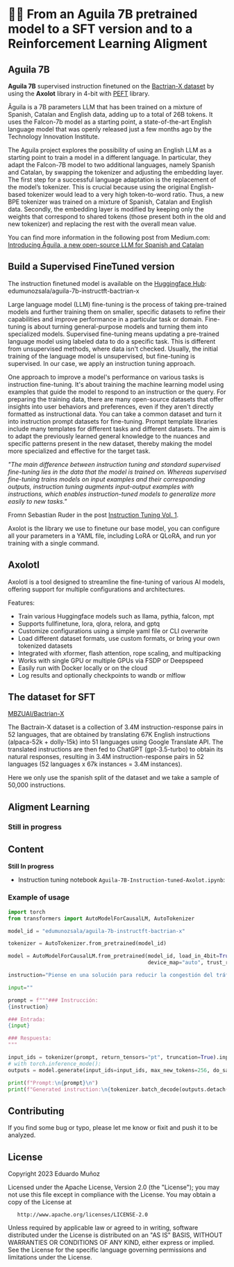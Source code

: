 # 👩‍💻 From an Aguila 7B pretrained model to a SFT version and to a Reinforcement Learning Aligment 

## Aguila 7B

**Aguila 7B** supervised instruction finetuned on the [Bactrian-X dataset](https://github.com/mbzuai-nlp/Bactrian-X) by using the **Axolot** library in 4-bit with [PEFT](https://github.com/huggingface/peft) library.

Ǎguila is a 7B parameters LLM that has been trained on a mixture of Spanish, Catalan and English data, adding up to a total of 26B tokens.
It uses the Falcon-7b model as a starting point, a state-of-the-art English language model that was openly released just a few months ago by the Technology Innovation Institute.

The Aguila project explores the possibility of using an English LLM as a starting point to train a model in a different language. In particular, they adapt the Falcon-7B model to two additional languages, namely Spanish and Catalan, by swapping the tokenizer and adjusting the embedding layer. The first step for a successful language adaptation is the replacement of the model’s tokenizer. This is crucial because using the original English-based tokenizer would lead to a very high token-to-word ratio. Thus, a new BPE tokenizer was trained on a mixture of Spanish, Catalan and English data. Secondly, the embedding layer is modified by keeping only the weights that correspond to shared tokens (those present both in the old and new tokenizer) and replacing the rest with the overall mean value.

You can find more information in the following post from Medium.com: [Introducing Ǎguila, a new open-source LLM for Spanish and Catalan](https://medium.com/@mpamies247/introducing-a%CC%8Cguila-a-new-open-source-llm-for-spanish-and-catalan-ee1ebc70bc79)


## Build a Supervised FineTuned version

The instruction finetuned model is available on the [Huggingface Hub](https://huggingface.co/edumunozsala/aguila-7b-instructft-bactrian-x): edumunozsala/aguila-7b-instructft-bactrian-x 

Large language model (LLM) fine-tuning is the process of taking pre-trained models and further training them on smaller, specific datasets to refine their capabilities and improve performance in a particular task or domain. Fine-tuning is about turning general-purpose models and turning them into specialized models. Supervised fine-tuning means updating a pre-trained language model using labeled data to do a specific task. This is different from unsupervised methods, where data isn't checked. Usually, the initial training of the language model is unsupervised, but fine-tuning is supervised. In our case, we apply an instruction tuning approach.

One approach to improve a model's performance on various tasks is instruction fine-tuning. It's about training the machine learning model using examples that guide the model to respond to an instruction or the query. For preparing the training data, there are many open-source datasets that offer insights into user behaviors and preferences, even if they aren't directly formatted as instructional data. You can take a common dataset and turn it into instruction prompt datasets for fine-tuning. Prompt template libraries include many templates for different tasks and different datasets. The aim is to adapt the previously learned general knowledge to the nuances and specific patterns present in the new dataset, thereby making the model more specialized and effective for the target task.

*"The main difference between instruction tuning and standard supervised fine-tuning lies in the data that the model is trained on. Whereas supervised fine-tuning trains models on input examples and their corresponding outputs, instruction tuning augments input-output examples with instructions, which enables instruction-tuned models to generalize more easily to new tasks."*

Fromn Sebastian Ruder in the post [Instruction Tuning Vol. 1](https://newsletter.ruder.io/p/instruction-tuning-vol-1).

Axolot is the library we use to finetune our base model, you can configure all your parameters in a YAML file, including LoRA or QLoRA, and run yor training with a single command.

## Axolotl

Axolotl is a tool designed to streamline the fine-tuning of various AI models, offering support for multiple configurations and architectures.

Features:

- Train various Huggingface models such as llama, pythia, falcon, mpt
- Supports fullfinetune, lora, qlora, relora, and gptq
- Customize configurations using a simple yaml file or CLI overwrite
- Load different dataset formats, use custom formats, or bring your own tokenized datasets
- Integrated with xformer, flash attention, rope scaling, and multipacking
- Works with single GPU or multiple GPUs via FSDP or Deepspeed
- Easily run with Docker locally or on the cloud
- Log results and optionally checkpoints to wandb or mlflow

## The dataset for SFT

[MBZUAI/Bactrian-X](https://huggingface.co/datasets/MBZUAI/Bactrian-X)

The Bactrain-X dataset is a collection of 3.4M instruction-response pairs in 52 languages, that are obtained by translating 67K English instructions (alpaca-52k + dolly-15k) into 51 languages using Google Translate API. The translated instructions are then fed to ChatGPT (gpt-3.5-turbo) to obtain its natural responses, resulting in 3.4M instruction-response pairs in 52 languages (52 languages x 67k instances = 3.4M instances).

Here we only use the spanish split of the dataset and we take a sample of 50,000 instructions.

## Aligment Learning 

### Still in progress 

## Content
**Still In progress**

- Instruction tuning notebook `Aguila-7B-Instruction-tuned-Axolot.ipynb`: 

### Example of usage

```py
import torch
from transformers import AutoModelForCausalLM, AutoTokenizer

model_id = "edumunozsala/aguila-7b-instructft-bactrian-x"

tokenizer = AutoTokenizer.from_pretrained(model_id)

model = AutoModelForCausalLM.from_pretrained(model_id, load_in_4bit=True, torch_dtype=torch.float16, 
                                             device_map="auto", trust_remote_code=True)

instruction="Piense en una solución para reducir la congestión del tráfico."

input=""

prompt = f"""### Instrucción:
{instruction}

### Entrada:
{input}

### Respuesta:
"""

input_ids = tokenizer(prompt, return_tensors="pt", truncation=True).input_ids.cuda()
# with torch.inference_mode():
outputs = model.generate(input_ids=input_ids, max_new_tokens=256, do_sample=True, top_p=0.9,temperature=0.3)

print(f"Prompt:\n{prompt}\n")
print(f"Generated instruction:\n{tokenizer.batch_decode(outputs.detach().cpu().numpy(), skip_special_tokens=True)[0][len(prompt):]}")

```

## Contributing
If you find some bug or typo, please let me know or fixit and push it to be analyzed. 

## License

Copyright 2023 Eduardo Muñoz

   Licensed under the Apache License, Version 2.0 (the "License");
   you may not use this file except in compliance with the License.
   You may obtain a copy of the License at

       http://www.apache.org/licenses/LICENSE-2.0

   Unless required by applicable law or agreed to in writing, software
   distributed under the License is distributed on an "AS IS" BASIS,
   WITHOUT WARRANTIES OR CONDITIONS OF ANY KIND, either express or implied.
   See the License for the specific language governing permissions and
   limitations under the License.
